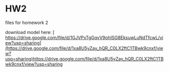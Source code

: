 # HW2

files for homework 2

download model here: [ https://drive.google.com/file/d/1GJVPxTgGqvV9ohISG8EksuwLuNdTfcwL/view?usp=sharing](https://drive.google.com/file/d/1xa8U5yZay_hQR_C0LX2ftC1TBwk9cnxf/view?usp=sharing)https://drive.google.com/file/d/1xa8U5yZay_hQR_C0LX2ftC1TBwk9cnxf/view?usp=sharing
